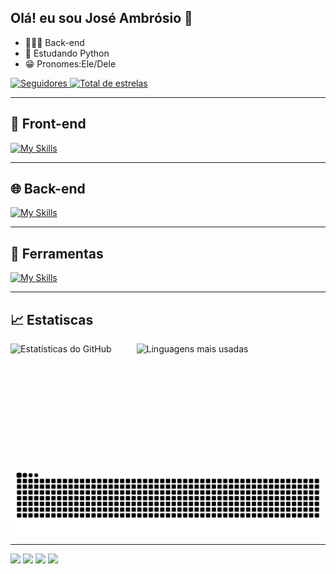 ## Olá! eu sou José Ambrósio 👋

- 👨🏽‍💻 Back-end
- 📝 Estudando Python
- 😁 Pronomes:Ele/Dele

<p align="left">
    
  <a href="https://github.com/ambrosio007?tab=followers">
      <img 
          alt="Seguidores" 
          title="Me siga no GitHub" 
          src="https://custom-icon-badges.demolab.com/github/followers/ambrosio007?color=6a0dad&labelColor=4b0082&style=for-the-badge&logo=github&label=Seguidores&logoColor=white"
        />
  </a>

  <a href="https://github.com/ambrosio007?tab=repositories&sort=stargazers">
      <img 
          alt="Total de estrelas" 
          title="Total de estrelas GitHub" 
          src="https://custom-icon-badges.demolab.com/github/stars/ambrosio007?color=d3af86&style=for-the-badge&labelColor=809146&logo=star&label=estrelas"
        />
  </a>
</p>

---

## 🎨 Front-end
  [![My Skills](https://skillicons.dev/icons?i=html,css,bootstrap,js)](https://skillicons.dev)

---

## 🌐 Back-end
  [![My Skills](https://skillicons.dev/icons?i=python,php,mysql)](https://skillicons.dev)

---

## 🔧 Ferramentas
  [![My Skills](https://skillicons.dev/icons?i=git,github,vscode,figma)](https://skillicons.dev)

---

## 📈 Estatiscas

<div align="center" style="display: flex; gap: 40px;">
  
  <img height="180em" src="https://github-readme-stats.vercel.app/api?username=ambrosio007&show_icons=true&theme=radical" alt="Estatísticas do GitHub"/>
  
  <img height="180em" src="https://github-readme-stats.vercel.app/api/top-langs/?username=ambrosio007&layout=compact&theme=radical" alt="Linguagens mais usadas"/>
  
</div>

<br>

<picture align="center">
  <source media="(prefers-color-scheme: dark)" srcset="https://raw.githubusercontent.com/ambrosio007/ambrosio007/output/github-contribution-grid-snake-dark.svg">
  <source media="(prefers-color-scheme: light)" srcset="https://raw.githubusercontent.com/ambrosio007/ambrosio007/output/github-contribution-grid-snake-dark.svg">
  <img align="center" alt="github contribution grid snake animation" src="https://raw.githubusercontent.com/ambrosio007/ambrosio007/output/github-contribution-grid-snake.svg">
</picture>

---

<a href="" target="_blank"><img src="https://img.shields.io/badge/-Instagram-%23E4405F?style=for-the-badge&logo=instagram&logoColor=white" target="_blank"></a>
<a href="" target="_blank"><img src="https://img.shields.io/badge/Discord-7289DA?style=for-the-badge&logo=discord&logoColor=white" target="_blank"></a> 
<a href = "jose.amb.neto2004@gmail.com"><img src="https://img.shields.io/badge/-Gmail-%23333?style=for-the-badge&logo=gmail&logoColor=white" target="_blank"></a>
<a href="https://www.linkedin.com/in/jos%C3%A9-ambr%C3%B3sio-de-siqueira-ciriaco-neto-34165a32b/" target="_blank"><img src="https://img.shields.io/badge/-LinkedIn-%230077B5?style=for-the-badge&logo=linkedin&logoColor=white" target="_blank"></a> 
